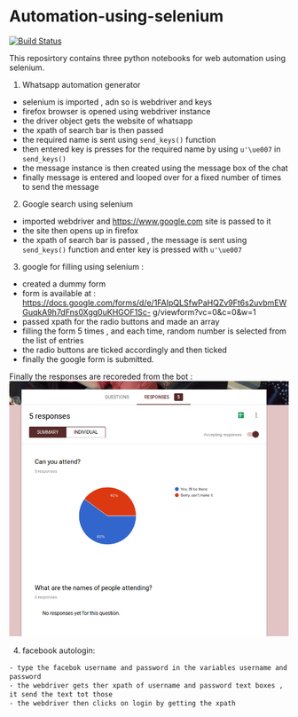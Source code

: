 # Automation-using-selenium
[![Build Status](https://travis-ci.org/nileshpatra/Automation-using-selenium.svg?branch=master)](https://travis-ci.org/nileshpatra/Automation-using-selenium)

This reposirtory contains three python notebooks for web automation using selenium.
1. Whatsapp automation generator
  - selenium is imported , adn so is webdriver and keys
  - firefox browser is opened using webdriver instance
  - the driver object gets the website of whatsapp
  - the xpath of search bar is then passed
  - the required name is sent using ```send_keys()``` function
  - then entered key is presses for the required name by using ```u'\ue007``` in ```send_keys()```
  - the message instance is then created using the message box of the chat
  - finally message is entered and looped over for a fixed number of times to send the message
  
2. Google search using selenium
  - imported webdriver and https://www.google.com site is passed to it
  - the site then opens up in firefox
  - the xpath of search bar is passed , the message is sent using ```send_keys()``` function and enter key is pressed 
    with ```u'\ue007```
  
3. google for filling using selenium :
  - created a dummy form
  - form is available at : https://docs.google.com/forms/d/e/1FAIpQLSfwPaHQZv9Ft6s2uvbmEWGuqkA9h7dFns0Xgg0uKHGOF1Sc-  g/viewform?vc=0&c=0&w=1
  - passed xpath for the radio buttons and made an array
  - filling the form 5 times , and each time, random number is selected from the list of entries
  - the radio buttons are ticked accordingly and then ticked
  - finally the google form is submitted.
  
  Finally the responses are recoreded from the bot :
  <img src = https://github.com/nileshpatra/Automation-using-selenium/blob/master/Screenshot_2019-01-04%20Event%20RSVP.png>
  
  4. facebook autologin:
  
    - type the facebok username and password in the variables username and password
    - the webdriver gets ther xpath of username and password text boxes , it send the text tot those
    - the webdriver then clicks on login by getting the xpath
